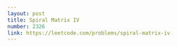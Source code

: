 ```yaml
---
layout: post
title: Spiral Matrix IV
number: 2326
link: https://leetcode.com/problems/spiral-matrix-iv
---
```

